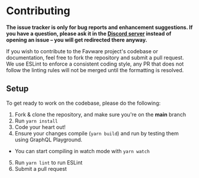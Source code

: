 # Contributing

**The issue tracker is only for bug reports and enhancement suggestions. If you
have a question, please ask it in the
[Discord server](https://join.favware.tech) instead of opening an issue – you
will get redirected there anyway.**

If you wish to contribute to the Favware project's codebase or documentation,
feel free to fork the repository and submit a pull request. We use ESLint to
enforce a consistent coding style, any PR that does not follow the linting rules
will not be merged until the formatting is resolved.

## Setup

To get ready to work on the codebase, please do the following:

1. Fork & clone the repository, and make sure you're on the **main** branch
2. Run `yarn install`
3. Code your heart out!
4. Ensure your changes compile (`yarn build`) and run by testing them using
   GraphQL Playground.

- You can start compiling in watch mode with `yarn watch`

5. Run `yarn lint` to run ESLint
6. Submit a pull request
